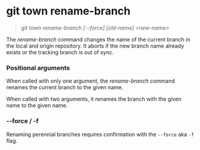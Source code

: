 # git town rename-branch

> _git town rename-branch [--force] [old-name] &lt;new-name&gt;_

The _rename-branch_ command changes the name of the current branch in the local
and origin repository. It aborts if the new branch name already exists or the
tracking branch is out of sync.

### Positional arguments

When called with only one argument, the _rename-branch_ command renames the
current branch to the given name.

When called with two arguments, it renames the branch with the given name to the
given name.

### --force / -f

Renaming perennial branches requires confirmation with the `--force` aka `-f`
flag.
